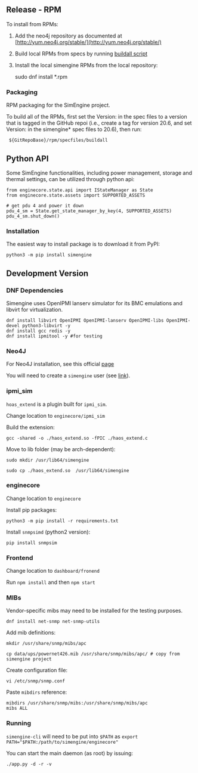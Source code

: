 ## Release - RPM


To install from RPMs:

1) Add the neo4j repository as documented at [http://yum.neo4j.org/stable/](http://yum.neo4j.org/stable/)

2) Build local RPMs from specs by running [buildall script](https://github.com/Seneca-CDOT/simengine/tree/master/rpm/specfiles) 

3) Install the local simengine RPMs from the local repository: 
	
	sudo dnf install *.rpm

### Packaging

RPM packaging for the SimEngine project.

To build all of the RPMs, first set the Version: in the spec files to a version
that is tagged in the GitHub repoi (i.e., create a tag for version 20.6, and set
Version: in the simengine\* spec files to 20.6), then run:

	 ${GitRepoBase}/rpm/specfiles/buildall


## Python API

Some SimEngine functionalities, including power management, storage and thermal settings, can be utilized through python api:

```
from enginecore.state.api import IStateManager as State
from enginecore.state.assets import SUPPORTED_ASSETS

# get pdu 4 and power it down
pdu_4_sm = State.get_state_manager_by_key(4, SUPPORTED_ASSETS)
pdu_4_sm.shut_down()
```

### Installation

The easiest way to install package is to download it from PyPI:

`python3 -m pip install simengine`


## Development Version

### DNF Dependencies 

Simengine uses OpenIPMI lanserv simulator for its BMC emulations and libvirt for virtualization.

```
dnf install libvirt OpenIPMI OpenIPMI-lanserv OpenIPMI-libs OpenIPMI-devel python3-libvirt -y
dnf install gcc redis -y
dnf install ipmitool -y #for testing
```

### Neo4J

For Neo4J installation, see this official [page](https://neo4j.com/docs/operations-manual/current/installation/linux/rpm/)

You will need to create a `simengine` user (see [link](https://neo4j.com/docs/operations-manual/current/reference/user-management-community-edition/)).

### ipmi_sim

`hoas_extend` is a plugin built for `ipmi_sim`.

Change location to `enginecore/ipmi_sim`

Build the extension:

`gcc -shared -o ./haos_extend.so -fPIC ./haos_extend.c`

Move to lib folder (may be arch-dependent):

`sudo mkdir /usr/lib64/simengine`

`sudo cp ./haos_extend.so  /usr/lib64/simengine`

### enginecore

Change location to `enginecore`

Install pip packages: 

`python3 -m pip install -r requirements.txt`

Install `snmpsimd` (python2 version):

`pip install snmpsim`

### Frontend

Change location to `dashboard/fronend`

Run `npm install` and then `npm start`

### MIBs

Vendor-specific mibs may need to be installed for the testing purposes.

`dnf install net-snmp net-snmp-utils`

Add mib definitions:

`mkdir /usr/share/snmp/mibs/apc`

`cp data/ups/powernet426.mib /usr/share/snmp/mibs/apc/ # copy from simengine project`

Create configuration file:

`vi /etc/snmp/snmp.conf`

Paste `mibdirs` reference:

```
mibdirs /usr/share/snmp/mibs:/usr/share/snmp/mibs/apc
mibs ALL
```

### Running

`simengine-cli` will need to be put into `$PATH` as `export PATH="$PATH:/path/to/simengine/enginecore"`

You can start the main daemon (as root) by issuing:

`./app.py -d -r -v`

